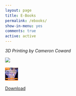 ```yaml
---
layout: page
title: E-Books
permalink: /ebooks/
show-in-menu: yes
comments: true
active: active
---
```





*3D Printing by Cameron Coward*
 

![]({{site.baseurl}}/images/ebooks/images/3dprintbook.png)

<img src="/images/ebooks/images/3dprintbook.png" alt="Smiley face" height="42" width="42"> 
<div class="container">
 
  <a href="http://1.droppdf.com/files/bqKs0/idiot-s-guides-3d-printing-by-cameron-coward-2015.pdf" class="btn btn-info" role="button">Download</a>
  
</div>
